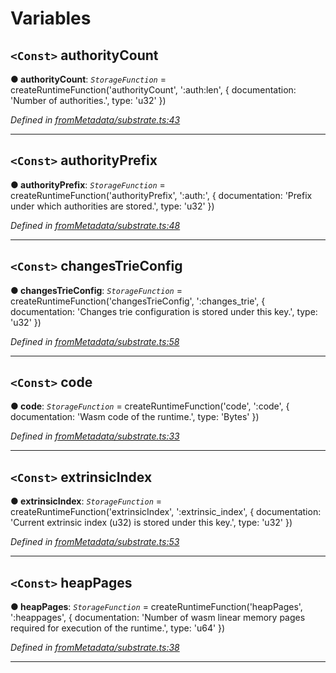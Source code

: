 

# Variables

<a id="authoritycount"></a>

## `<Const>` authorityCount

**● authorityCount**: *`StorageFunction`* =  createRuntimeFunction('authorityCount', ':auth:len', {
  documentation: 'Number of authorities.',
  type: 'u32'
})

*Defined in [fromMetadata/substrate.ts:43](https://github.com/polkadot-js/api/blob/2d94ac7/packages/type-storage/src/fromMetadata/substrate.ts#L43)*

___
<a id="authorityprefix"></a>

## `<Const>` authorityPrefix

**● authorityPrefix**: *`StorageFunction`* =  createRuntimeFunction('authorityPrefix', ':auth:', {
  documentation: 'Prefix under which authorities are stored.',
  type: 'u32'
})

*Defined in [fromMetadata/substrate.ts:48](https://github.com/polkadot-js/api/blob/2d94ac7/packages/type-storage/src/fromMetadata/substrate.ts#L48)*

___
<a id="changestrieconfig"></a>

## `<Const>` changesTrieConfig

**● changesTrieConfig**: *`StorageFunction`* =  createRuntimeFunction('changesTrieConfig', ':changes_trie', {
  documentation: 'Changes trie configuration is stored under this key.',
  type: 'u32'
})

*Defined in [fromMetadata/substrate.ts:58](https://github.com/polkadot-js/api/blob/2d94ac7/packages/type-storage/src/fromMetadata/substrate.ts#L58)*

___
<a id="code"></a>

## `<Const>` code

**● code**: *`StorageFunction`* =  createRuntimeFunction('code', ':code', {
  documentation: 'Wasm code of the runtime.',
  type: 'Bytes'
})

*Defined in [fromMetadata/substrate.ts:33](https://github.com/polkadot-js/api/blob/2d94ac7/packages/type-storage/src/fromMetadata/substrate.ts#L33)*

___
<a id="extrinsicindex"></a>

## `<Const>` extrinsicIndex

**● extrinsicIndex**: *`StorageFunction`* =  createRuntimeFunction('extrinsicIndex', ':extrinsic_index', {
  documentation: 'Current extrinsic index (u32) is stored under this key.',
  type: 'u32'
})

*Defined in [fromMetadata/substrate.ts:53](https://github.com/polkadot-js/api/blob/2d94ac7/packages/type-storage/src/fromMetadata/substrate.ts#L53)*

___
<a id="heappages"></a>

## `<Const>` heapPages

**● heapPages**: *`StorageFunction`* =  createRuntimeFunction('heapPages', ':heappages', {
  documentation: 'Number of wasm linear memory pages required for execution of the runtime.',
  type: 'u64'
})

*Defined in [fromMetadata/substrate.ts:38](https://github.com/polkadot-js/api/blob/2d94ac7/packages/type-storage/src/fromMetadata/substrate.ts#L38)*

___

